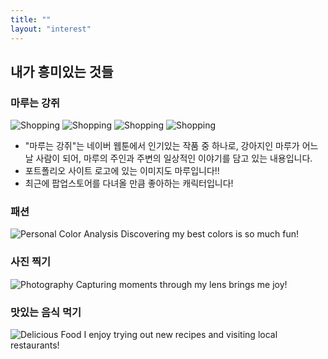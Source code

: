 ```yaml
---
title: ""
layout: "interest"
---
```


## 내가 흥미있는 것들

### 마루는 강쥐
<div class="image-gallery">
    <img src="/images/char1.jpg" alt="Shopping">
    <img src="/images/char2.jpg" alt="Shopping">
    <img src="/images/char3.jpg" alt="Shopping">
    <img src="/images/char4.jpg" alt="Shopping">
</div>


- "마루는 강쥐"는 네이버 웹툰에서 인기있는 작품 중 하나로, 강아지인 마루가 어느 날 사람이 되어, 마루의 주인과 주변의 일상적인 이야기를 담고 있는 내용입니다.
- 포트폴리오 사이트 로고에 있는 이미지도 마루입니다!!
- 최근에 팝업스토어를 다녀올 만큼 좋아하는 캐릭터입니다!

### 패션
![Personal Color Analysis](image2.jpg)
Discovering my best colors is so much fun!

### 사진 찍기 
![Photography](image3.jpg)
Capturing moments through my lens brings me joy!

### 맛있는 음식 먹기
![Delicious Food](image4.jpg)
I enjoy trying out new recipes and visiting local restaurants!
